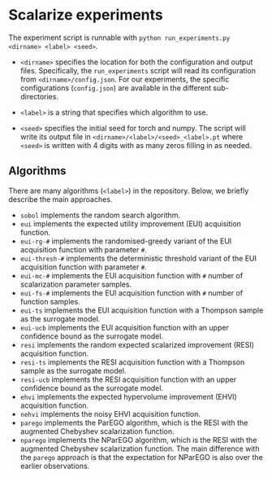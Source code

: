 # Scalarize experiments

The experiment script is runnable with `python run_experiments.py <dirname> <label> <seed>`.

- `<dirname>` specifies the location for both the configuration and output files. Specifically, the `run_experiments` script will read its configuration from `<dirname>/config.json`. For our experiments, the specific configurations (`config.json`) are available in the different sub-directories.

- `<label>` is a string that specifies which algorithm to use.

- `<seed>` specifies the initial seed for torch and numpy. The script will write its output file in `<dirname>/<label>/<seed>_<label>.pt` where `<seed>` is written with 4 digits with as many zeros filling in as needed.

## Algorithms
There are many algorithms (`<label>`) in the repository. Below, we briefly describe the main approaches.

- `sobol` implements the random search algorithm.
- `eui` implements the expected utility improvement (EUI) acquisition function.
- `eui-rg-#` implements the randomised-greedy variant of the EUI acquisition function with parameter `#`.
- `eui-thresh-#` implements the deterministic threshold variant of the EUI acquisition function with parameter `#`.
- `eui-mc-#` implements the EUI acquisition function with `#` number of scalarization parameter samples.
- `eui-fs-#` implements the EUI acquisition function with `#` number of function samples.
- `eui-ts` implements the EUI acquisition function with a Thompson sample as the surrogate model.
- `eui-ucb` implements the EUI acquisition function with an upper confidence bound as the surrogate model.
- `resi` implements the random expected scalarized improvement (RESI) acquisition function.
- `resi-ts` implements the RESI acquisition function with a Thompson sample as the surrogate model.
- `resi-ucb` implements the RESI acquisition function with an upper confidence bound as the surrogate model.
- `ehvi` implements the expected hypervolume improvement (EHVI) acquisition function.
- `nehvi` implements the noisy EHVI acquisition function.
- `parego` implements the ParEGO algorithm, which is the RESI with the augmented Chebyshev scalarization function.
- `nparego` implements the NParEGO algorithm, which is the RESI with the augmented Chebyshev scalarization function. The main difference with the `parego` approach is that the expectation for NParEGO is also over the earlier observations.

